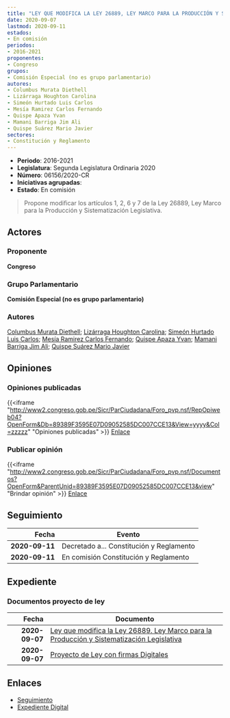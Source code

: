 ```yaml
---
title: "LEY QUE MODIFICA LA LEY 26889, LEY MARCO PARA LA PRODUCCIÓN Y SISTEMATIZACIÓN LEGISLATIVA"
date: 2020-09-07
lastmod: 2020-09-11
estados:
- En comisión
periodos:
- 2016-2021
proponentes:
- Congreso
grupos:
- Comisión Especial (no es grupo parlamentario)
autores:
- Columbus Murata Diethell
- Lizárraga Houghton Carolina
- Simeón Hurtado Luis Carlos
- Mesía Ramirez Carlos Fernando
- Quispe Apaza Yvan
- Mamani Barriga Jim Ali
- Quispe Suárez Mario Javier
sectores:
- Constitución y Reglamento
---
```

- **Periodo**: 2016-2021
- **Legislatura**: Segunda Legislatura Ordinaria 2020
- **Número**: 06156/2020-CR
- **Iniciativas agrupadas**: 
- **Estado**: En comisión

> Propone modificar los artículos 1, 2, 6 y 7 de la Ley 26889, Ley Marco para la Producción y Sistematización Legislativa.


## Actores

### Proponente

**Congreso**

### Grupo Parlamentario

**Comisión Especial (no es grupo parlamentario)**

### Autores

[Columbus Murata Diethell](mailto:mailto:dcolumbus@congreso.gob.pe); [Lizárraga Houghton Carolina](mailto:mailto:clizarraga@congreso.gob.pe); [Simeón Hurtado Luis Carlos](mailto:mailto:lsimeon@congreso.gob.pe); [Mesía Ramirez Carlos Fernando](mailto:mailto:cmesia@congreso.gob.pe); [Quispe Apaza Yvan](mailto:mailto:mquispes@congreso.gob.pe); [Mamani Barriga Jim Ali](mailto:mailto:jmamani@congreso.gob.pe); [Quispe Suárez Mario Javier](mailto:mailto:yquispe@congreso.gob.pe)

## Opiniones

### Opiniones publicadas

{{<iframe "http://www2.congreso.gob.pe/Sicr/ParCiudadana/Foro_pvp.nsf/RepOpiweb04?OpenForm&Db=89389F3595E07D09052585DC007CCE13&View=yyyy&Col=zzzzz" "Opiniones publicadas" >}}
[Enlace](http://www2.congreso.gob.pe/Sicr/ParCiudadana/Foro_pvp.nsf/RepOpiweb04?OpenForm&Db=89389F3595E07D09052585DC007CCE13&View=yyyy&Col=zzzzz)

### Publicar opinión

{{<iframe "http://www2.congreso.gob.pe/Sicr/ParCiudadana/Foro_pvp.nsf/Documentos?OpenForm&ParentUnid=89389F3595E07D09052585DC007CCE13&view" "Brindar opinión" >}}
[Enlace](http://www2.congreso.gob.pe/Sicr/ParCiudadana/Foro_pvp.nsf/Documentos?OpenForm&ParentUnid=89389F3595E07D09052585DC007CCE13&view)


## Seguimiento

| Fecha | Evento |
|------:|--------|
| **2020-09-11** | Decretado a... Constitución y Reglamento |
| **2020-09-11** | En comisión Constitución y Reglamento |

## Expediente

### Documentos proyecto de ley

| Fecha | Documento |
|------:|-----------|
| **2020-09-07** | [Ley que modifica la Ley 26889. Ley Marco para la Producción y Sistematización Legislativa](http://www.leyes.congreso.gob.pe/Documentos/2016_2021/Proyectos_de_Ley_y_de_Resoluciones_Legislativas/PL06156-20200907.pdf) |
| **2020-09-07** | [Proyecto de Ley con firmas Digitales](http://www.leyes.congreso.gob.pe/Documentos/2016_2021/Proyectos_de_Ley_y_de_Resoluciones_Legislativas/Proyectos_Firmas_digitales/PL06156.pdf) |

## Enlaces

- [Seguimiento](http://www2.congreso.gob.pe/Sicr/TraDocEstProc/CLProLey2016.nsf/f7fff46988ca05b1052578e100829cc7/ba703870495b86a2052585dd000a1c72?OpenDocument)
- [Expediente Digital](http://www2.congreso.gob.pe/Sicr/TraDocEstProc/CLProLey2016.nsf/f7fff46988ca05b1052578e100829cc7/ba703870495b86a2052585dd000a1c72?OpenDocument&Click=05257FB7005EB655.eb71d0cf91d8294e05256cdf006b5706/$Body/0.1C6C)

